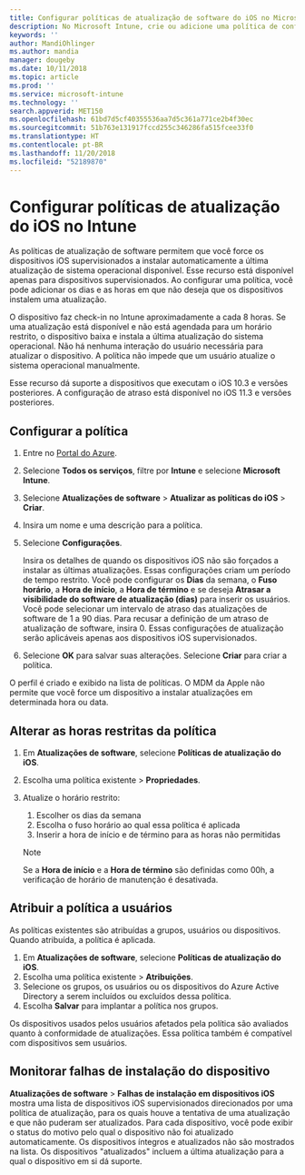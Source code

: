 ```yaml
---
title: Configurar políticas de atualização de software do iOS no Microsoft Intune – Azure | Microsoft Docs
description: No Microsoft Intune, crie ou adicione uma política de configuração para restringir quando as atualizações de software são instaladas automaticamente em dispositivos iOS gerenciados ou supervisionados pelo Intune. Você pode escolher a data e a hora em que as atualizações não são instaladas. Você também pode atribuir essa política a grupos, usuários ou dispositivos e verificar se há falhas de instalação.
keywords: ''
author: MandiOhlinger
ms.author: mandia
manager: dougeby
ms.date: 10/11/2018
ms.topic: article
ms.prod: ''
ms.service: microsoft-intune
ms.technology: ''
search.appverid: MET150
ms.openlocfilehash: 61bd7d5cf40355536aa7d5c361a771ce2b4f30ec
ms.sourcegitcommit: 51b763e131917fccd255c346286fa515fcee33f0
ms.translationtype: HT
ms.contentlocale: pt-BR
ms.lasthandoff: 11/20/2018
ms.locfileid: "52189870"
---
```

# <a name="configure-ios-update-policies-in-intune"></a>Configurar políticas de atualização do iOS no Intune

As políticas de atualização de software permitem que você force os dispositivos iOS supervisionados a instalar automaticamente a última atualização de sistema operacional disponível. Esse recurso está disponível apenas para dispositivos supervisionados. Ao configurar uma política, você pode adicionar os dias e as horas em que não deseja que os dispositivos instalem uma atualização. 

O dispositivo faz check-in no Intune aproximadamente a cada 8 horas. Se uma atualização está disponível e não está agendada para um horário restrito, o dispositivo baixa e instala a última atualização do sistema operacional. Não há nenhuma interação do usuário necessária para atualizar o dispositivo. A política não impede que um usuário atualize o sistema operacional manualmente.

Esse recurso dá suporte a dispositivos que executam o iOS 10.3 e versões posteriores. A configuração de atraso está disponível no iOS 11.3 e versões posteriores.

## <a name="configure-the-policy"></a>Configurar a política
1. Entre no [Portal do Azure](https://portal.azure.com).
2. Selecione **Todos os serviços**, filtre por **Intune** e selecione **Microsoft Intune**.
3. Selecione **Atualizações de software** > **Atualizar as políticas do iOS** > **Criar**.
4. Insira um nome e uma descrição para a política.
5. Selecione **Configurações**. 

    Insira os detalhes de quando os dispositivos iOS não são forçados a instalar as últimas atualizações. Essas configurações criam um período de tempo restrito. Você pode configurar os **Dias** da semana, o **Fuso horário**, a **Hora de início**, a **Hora de término** e se deseja **Atrasar a visibilidade do software de atualização (dias)** para inserir os usuários. Você pode selecionar um intervalo de atraso das atualizações de software de 1 a 90 dias. Para recusar a definição de um atraso de atualização de software, insira 0. Essas configurações de atualização serão aplicáveis apenas aos dispositivos iOS supervisionados.

6. Selecione **OK** para salvar suas alterações. Selecione **Criar** para criar a política.

O perfil é criado e exibido na lista de políticas. O MDM da Apple não permite que você force um dispositivo a instalar atualizações em determinada hora ou data. 

## <a name="change-the-restricted-times-for-the-policy"></a>Alterar as horas restritas da política

1. Em **Atualizações de software**, selecione **Políticas de atualização do iOS**.
2. Escolha uma política existente > **Propriedades**.
3. Atualize o horário restrito:

    1. Escolher os dias da semana
    2. Escolha o fuso horário ao qual essa política é aplicada
    3. Inserir a hora de início e de término para as horas não permitidas

    > [!NOTE]
    > Se a **Hora de início** e a **Hora de término** são definidas como 00h, a verificação de horário de manutenção é desativada.

## <a name="assign-the-policy-to-users"></a>Atribuir a política a usuários

As políticas existentes são atribuídas a grupos, usuários ou dispositivos. Quando atribuída, a política é aplicada.

1. Em **Atualizações de software**, selecione **Políticas de atualização do iOS**.
2. Escolha uma política existente > **Atribuições**. 
3. Selecione os grupos, os usuários ou os dispositivos do Azure Active Directory a serem incluídos ou excluídos dessa política.
4. Escolha **Salvar** para implantar a política nos grupos.

Os dispositivos usados pelos usuários afetados pela política são avaliados quanto à conformidade de atualizações. Essa política também é compatível com dispositivos sem usuários.

## <a name="monitor-device-installation-failures"></a>Monitorar falhas de instalação do dispositivo
<!-- 1352223 -->
**Atualizações de software** > **Falhas de instalação em dispositivos iOS** mostra uma lista de dispositivos iOS supervisionados direcionados por uma política de atualização, para os quais houve a tentativa de uma atualização e que não puderam ser atualizados. Para cada dispositivo, você pode exibir o status do motivo pelo qual o dispositivo não foi atualizado automaticamente. Os dispositivos íntegros e atualizados não são mostrados na lista. Os dispositivos "atualizados" incluem a última atualização para a qual o dispositivo em si dá suporte.

